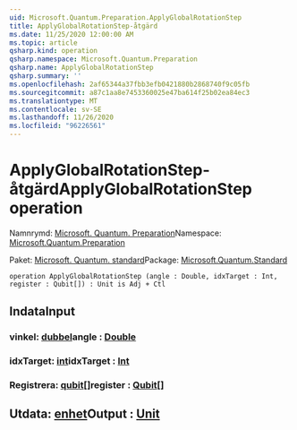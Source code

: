 ```yaml
---
uid: Microsoft.Quantum.Preparation.ApplyGlobalRotationStep
title: ApplyGlobalRotationStep-åtgärd
ms.date: 11/25/2020 12:00:00 AM
ms.topic: article
qsharp.kind: operation
qsharp.namespace: Microsoft.Quantum.Preparation
qsharp.name: ApplyGlobalRotationStep
qsharp.summary: ''
ms.openlocfilehash: 2af65344a37fbb3efb0421880b2868740f9c05fb
ms.sourcegitcommit: a87c1aa8e7453360025e47ba614f25b02ea84ec3
ms.translationtype: MT
ms.contentlocale: sv-SE
ms.lasthandoff: 11/26/2020
ms.locfileid: "96226561"
---
```

# <a name="applyglobalrotationstep-operation"></a><span data-ttu-id="1380a-102">ApplyGlobalRotationStep-åtgärd</span><span class="sxs-lookup"><span data-stu-id="1380a-102">ApplyGlobalRotationStep operation</span></span>

<span data-ttu-id="1380a-103">Namnrymd: [Microsoft. Quantum. Preparation](xref:Microsoft.Quantum.Preparation)</span><span class="sxs-lookup"><span data-stu-id="1380a-103">Namespace: [Microsoft.Quantum.Preparation](xref:Microsoft.Quantum.Preparation)</span></span>

<span data-ttu-id="1380a-104">Paket: [Microsoft. Quantum. standard](https://nuget.org/packages/Microsoft.Quantum.Standard)</span><span class="sxs-lookup"><span data-stu-id="1380a-104">Package: [Microsoft.Quantum.Standard](https://nuget.org/packages/Microsoft.Quantum.Standard)</span></span>




```qsharp
operation ApplyGlobalRotationStep (angle : Double, idxTarget : Int, register : Qubit[]) : Unit is Adj + Ctl
```


## <a name="input"></a><span data-ttu-id="1380a-105">Indata</span><span class="sxs-lookup"><span data-stu-id="1380a-105">Input</span></span>

### <a name="angle--double"></a><span data-ttu-id="1380a-106">vinkel: [dubbel](xref:microsoft.quantum.lang-ref.double)</span><span class="sxs-lookup"><span data-stu-id="1380a-106">angle : [Double](xref:microsoft.quantum.lang-ref.double)</span></span>




### <a name="idxtarget--int"></a><span data-ttu-id="1380a-107">idxTarget: [int](xref:microsoft.quantum.lang-ref.int)</span><span class="sxs-lookup"><span data-stu-id="1380a-107">idxTarget : [Int](xref:microsoft.quantum.lang-ref.int)</span></span>




### <a name="register--qubit"></a><span data-ttu-id="1380a-108">Registrera: [qubit](xref:microsoft.quantum.lang-ref.qubit)[]</span><span class="sxs-lookup"><span data-stu-id="1380a-108">register : [Qubit](xref:microsoft.quantum.lang-ref.qubit)[]</span></span>





## <a name="output--unit"></a><span data-ttu-id="1380a-109">Utdata: [enhet](xref:microsoft.quantum.lang-ref.unit)</span><span class="sxs-lookup"><span data-stu-id="1380a-109">Output : [Unit](xref:microsoft.quantum.lang-ref.unit)</span></span>


